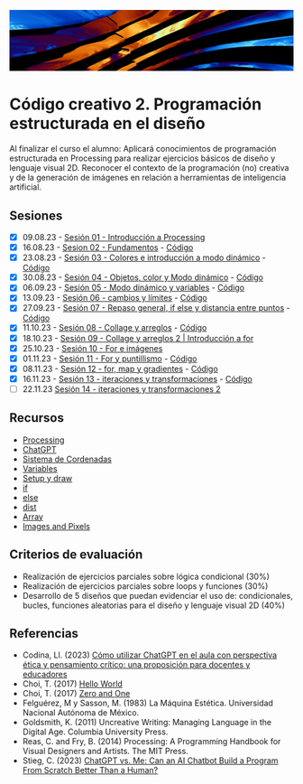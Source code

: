 ![portada](https://raw.githubusercontent.com/EmilioOcelotl/cc2-2024-1/main/img/banner.png)

# Código creativo 2. Programación estructurada en el diseño

Al finalizar el curso el alumno: Aplicará conocimientos de programación estructurada en Processing para realizar ejercicios básicos de diseño y lenguaje visual 2D. 
Reconocer el contexto de la programación (no) creativa y de la generación de imágenes en relación a herramientas de inteligencia artificial. 

## Sesiones

- [x] 09.08.23 - [Sesión 01 - Introducción a Processing](https://github.com/EmilioOcelotl/cc2-2024-1/blob/main/doc/s01.md) 
- [x] 16.08.23 - [Sesion 02 - Fundamentos](https://github.com/EmilioOcelotl/cc2-2024-1/blob/main/doc/s02.md) - [Código](https://gist.github.com/EmilioOcelotl/08a4acd32234c350b6b4a4da11d45630)
- [x] 23.08.23 - [Sesión 03 - Colores e introducción a modo dinámico](https://github.com/EmilioOcelotl/cc2-2024-1/blob/main/doc/s03.md) - [Código](https://gist.github.com/EmilioOcelotl/d1fed8211ea2b881caf57853779184c6)
- [x] 30.08.23 - [Sesión 04 - Objetos, color y Modo dinámico](https://github.com/EmilioOcelotl/cc2-2024-1/blob/main/doc/s04.md) - [Código](https://gist.github.com/EmilioOcelotl/a0a58d7fb8f4fd4baa7fccd1d1ab1f7b)
- [x] 06.09.23 - [Sesión 05 - Modo dinámico y variables](https://github.com/EmilioOcelotl/cc2-2024-1/blob/main/doc/s05.md) - [Código](https://gist.github.com/EmilioOcelotl/0c909656d41f429c38cc29f43a3b04c8)
- [x] 13.09.23 - [Sesión 06 - cambios y límites](https://github.com/EmilioOcelotl/cc2-2024-1/blob/main/doc/s06.md) - [Código](https://gist.github.com/EmilioOcelotl/7135e1f98d98e895bd8d38a004298fcf)
- [x] 27.09.23 - [Sesión 07 - Repaso general, if else y distancia entre puntos](https://github.com/EmilioOcelotl/cc2-2024-1/blob/main/doc/s07.md) - [Código](https://gist.github.com/EmilioOcelotl/f935107fbace5db365258bf229e0fc49)
- [x] 11.10.23 - [Sesión 08 - Collage y arreglos](https://github.com/EmilioOcelotl/cc2-2024-1/blob/main/doc/s08.md) - [Código](https://gist.github.com/EmilioOcelotl/cde33c960b2bc96626ec5d9d1c3ef49a)
- [x] 18.10.23 - [Sesión 09 - Collage y arreglos 2 | Introducción a for](https://github.com/EmilioOcelotl/cc2-2024-1/blob/main/doc/s09.md) 
- [x] 25.10.23 - [Sesión 10 - For e imágenes](https://github.com/EmilioOcelotl/cc2-2024-1/blob/main/doc/s10.md)
- [x] 01.11.23 - [Sesión 11 - For y puntillismo](https://github.com/EmilioOcelotl/cc2-2024-1/blob/main/doc/s11.md) - [Código](https://gist.github.com/EmilioOcelotl/f387c31bba7bc9da3112938f1826fced)
- [x] 08.11.23 - [Sesión 12 - for, map y gradientes](https://github.com/EmilioOcelotl/cc2-2024-1/blob/main/doc/s12.md) - [Código](https://gist.github.com/EmilioOcelotl/01267761ccf9caa221e89dd1ec45aee9)
- [x] 16.11.23 - [Sesión 13 - iteraciones y transformaciones](https://github.com/EmilioOcelotl/cc2-2024-1/blob/main/doc/s13.md) - [Código](https://gist.github.com/EmilioOcelotl/6f3025f613e56462ad5befbf9a8fa608)
- [ ] 22.11.23 [Sesión 14 - iteraciones y transformaciones 2](https://github.com/EmilioOcelotl/cc2-2024-1/blob/main/doc/s14.md)

## Recursos 

- [Processing](https://processing.org/)
- [ChatGPT](https://chat.openai.com/)
- [Sistema de Cordenadas](https://processing.org/tutorials/coordinatesystemandshapes)
- [Variables](https://processing.org/examples/variables.html)
- [Setup y draw](https://processing.org/examples/setupdraw.html)
- [if](https://processing.org/reference/if.html)
- [else](https://processing.org/reference/else.html)
- [dist](https://processing.org/reference/dist_.html)
- [Array](https://processing.org/reference/Array.html)
- [Images and Pixels](https://processing.org/tutorials/pixels)

## Criterios de evaluación

- Realización de ejercicios parciales sobre lógica condicional (30%)
- Realización de ejercicios parciales sobre loops y funciones (30%)
- Desarrollo de 5 diseños que puedan evidenciar el uso de: condicionales, bucles, funciones aleatorias para el diseño y lenguaje visual 2D (40%) 

## Referencias

- Codina, Ll. (2023) [Cómo utilizar ChatGPT en el aula con perspectiva ética y pensamiento crítico: una proposición para docentes y educadores](https://www.lluiscodina.com/chatgpt-educadores/)
- Choi, T. (2017) [Hello World](http://avant.org/project/hello-world/)
- Choi, T. (2017) [Zero and One](http://avant.org/project/zero-one/)
- Felguérez, M y Sasson, M. (1983) La Máquina Estética. Universidad Nacional Autónoma de México. 
- Goldsmith, K. (2011) Uncreative Writing: Managing Language in the Digital Age. Columbia University Press.
- Reas, C. and Fry, B. (2014) Processing: A Programming Handbook for Visual Designers and Artists. The MIT Press.
- Stieg, C. (2023) [ChatGPT vs. Me: Can an AI Chatbot Build a Program From Scratch Better Than a Human?](https://www.codecademy.com/resources/blog/chatgpt-vs-human-developer-coding-project/)